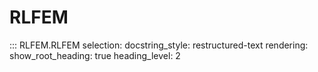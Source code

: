 # RLFEM


::: RLFEM.RLFEM
    selection:
      docstring_style: restructured-text
    rendering:
      show_root_heading: true
      heading_level: 2